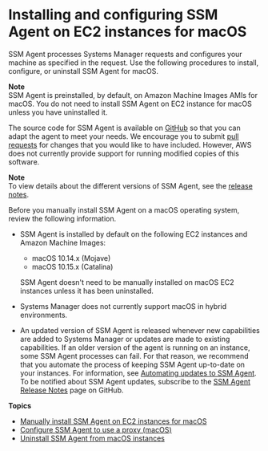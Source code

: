 # Installing and configuring SSM Agent on EC2 instances for macOS<a name="install-ssm-agent-macos"></a>

SSM Agent processes Systems Manager requests and configures your machine as specified in the request\. Use the following procedures to install, configure, or uninstall SSM Agent for macOS\.

**Note**  
SSM Agent is preinstalled, by default, on Amazon Machine Images AMIs for macOS\. You do not need to install SSM Agent on EC2 instance for macOS unless you have uninstalled it\.

The source code for SSM Agent is available on [GitHub](https://github.com/aws/amazon-ssm-agent) so that you can adapt the agent to meet your needs\. We encourage you to submit [pull requests](https://github.com/aws/amazon-ssm-agent/blob/mainline/CONTRIBUTING.md) for changes that you would like to have included\. However, AWS does not currently provide support for running modified copies of this software\.

**Note**  
To view details about the different versions of SSM Agent, see the [release notes](https://github.com/aws/amazon-ssm-agent/blob/mainline/RELEASENOTES.md)\.

Before you manually install SSM Agent on a macOS operating system, review the following information\.
+ SSM Agent is installed by default on the following EC2 instances and Amazon Machine Images:
  + macOS 10\.14\.x \(Mojave\)
  + macOS 10\.15\.x \(Catalina\)

  SSM Agent doesn't need to be manually installed on macOS EC2 instances unless it has been uninstalled\.
+ Systems Manager does not currently support macOS in hybrid environments\.
+ An updated version of SSM Agent is released whenever new capabilities are added to Systems Manager or updates are made to existing capabilities\. If an older version of the agent is running on an instance, some SSM Agent processes can fail\. For that reason, we recommend that you automate the process of keeping SSM Agent up\-to\-date on your instances\. For information, see [Automating updates to SSM Agent](ssm-agent-automatic-updates.md)\. To be notified about SSM Agent updates, subscribe to the [SSM Agent Release Notes](https://github.com/aws/amazon-ssm-agent/blob/mainline/RELEASENOTES.md) page on GitHub\.

**Topics**
+ [Manually install SSM Agent on EC2 instances for macOS](sysman-manual-agent-install-macos2.md)
+ [Configure SSM Agent to use a proxy \(macOS\)](sysman-proxy-with-ssm-agent-macos.md)
+ [Uninstall SSM Agent from macOS instances](sysman-uninstall-agent-macos.md)